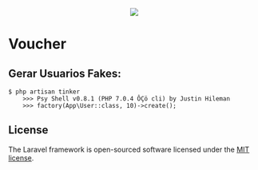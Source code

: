 <p align="center"><img src="https://laravel.com/assets/img/components/logo-laravel.svg"></p>

# Voucher



## Gerar Usuarios Fakes:

```shell
$ php artisan tinker
	>>> Psy Shell v0.8.1 (PHP 7.0.4 ÔÇö cli) by Justin Hileman
	>>> factory(App\User::class, 10)->create();
```
## License

The Laravel framework is open-sourced software licensed under the [MIT license](http://opensource.org/licenses/MIT).

